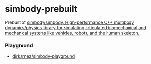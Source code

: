 simbody-prebuilt
================
Prebuilt of [simbody/simbody: High-performance C++ multibody dynamics/physics library for simulating articulated biomechanical and mechanical systems like vehicles, robots, and the human skeleton.](https://github.com/simbody/simbody)

### Playground
- [dirkarnez/simbody-playground](https://github.com/dirkarnez/simbody-playground)